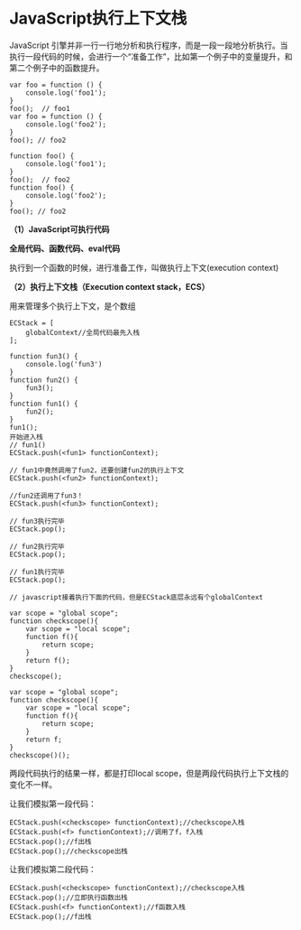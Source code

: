 # JavaScript执行上下文栈

JavaScript 引擎并非一行一行地分析和执行程序，而是一段一段地分析执行。当执行一段代码的时候，会进行一个“准备工作”，比如第一个例子中的变量提升，和第二个例子中的函数提升。

```
var foo = function () {
    console.log('foo1');
}
foo();  // foo1
var foo = function () {
    console.log('foo2');
}
foo(); // foo2
```

```
function foo() {
    console.log('foo1');
}
foo();  // foo2
function foo() {
    console.log('foo2');
}
foo(); // foo2
```

**（1）JavaScript可执行代码**

**全局代码、函数代码、eval代码**

执行到一个函数的时候，进行准备工作，叫做执行上下文(execution context)

 **（2）执行上下文栈（Execution context stack，ECS）**

用来管理多个执行上下文，是个数组

```
ECStack = [
    globalContext//全局代码最先入栈
];
```

```
function fun3() {
    console.log('fun3')
}
function fun2() {
    fun3();
}
function fun1() {
    fun2();
}
fun1();
开始进入栈
// fun1()
ECStack.push(<fun1> functionContext);

// fun1中竟然调用了fun2，还要创建fun2的执行上下文
ECStack.push(<fun2> functionContext);

//fun2还调用了fun3！
ECStack.push(<fun3> functionContext);

// fun3执行完毕
ECStack.pop();

// fun2执行完毕
ECStack.pop();

// fun1执行完毕
ECStack.pop();

// javascript接着执行下面的代码，但是ECStack底层永远有个globalContext
```

```
var scope = "global scope";
function checkscope(){
    var scope = "local scope";
    function f(){
        return scope;
    }
    return f();
}
checkscope();

var scope = "global scope";
function checkscope(){
    var scope = "local scope";
    function f(){
        return scope;
    }
    return f;
}
checkscope()();
```

两段代码执行的结果一样，都是打印local scope，但是两段代码执行上下文栈的变化不一样。

让我们模拟第一段代码：

```
ECStack.push(<checkscope> functionContext);//checkscope入栈
ECStack.push(<f> functionContext);//调用了f，f入栈
ECStack.pop();//f出栈
ECStack.pop();//checkscope出栈
```

让我们模拟第二段代码：

```
ECStack.push(<checkscope> functionContext);//checkscope入栈
ECStack.pop();//立即执行函数出栈
ECStack.push(<f> functionContext);//f函数入栈
ECStack.pop();//f出栈
```

